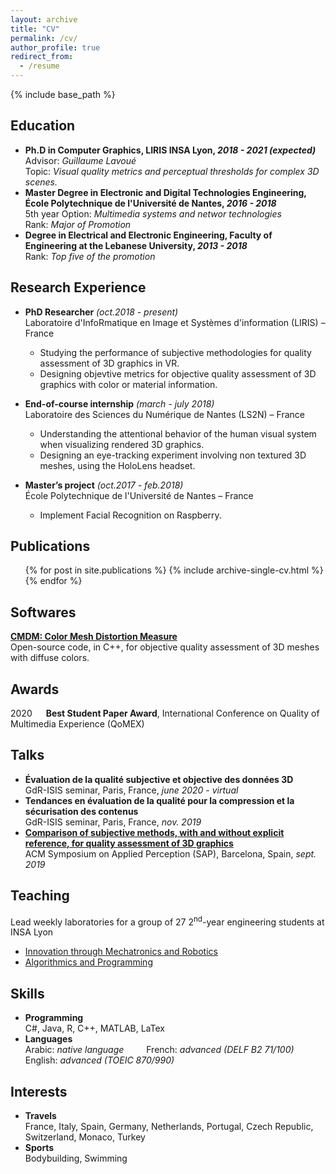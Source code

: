 ```yaml
---
layout: archive
title: "CV"
permalink: /cv/
author_profile: true
redirect_from:
  - /resume
---
```


{% include base_path %}

Education
------
* <b>Ph.D in Computer Graphics, LIRIS INSA Lyon, <i>2018 - 2021 (expected)</i></b><br/>
Advisor: <i>Guillaume Lavoué</i><br/>
Topic: <i>Visual quality metrics and perceptual thresholds for complex 3D scenes.</i>
* <b>Master Degree in Electronic and Digital Technologies Engineering, École Polytechnique de l'Université de Nantes, <i>2016 - 2018</i></b><br/>
5th year Option: <i>Multimedia systems and networ technologies</i><br/>
Rank: <i>Major of Promotion</i>
* <b>Degree in Electrical and Electronic Engineering, Faculty of Engineering at the Lebanese University, <i>2013 - 2018</i></b><br/>
Rank: <i>Top five of the promotion</i>

Research Experience
------
* <b>PhD Researcher</b> <i>(oct.2018 - present)</i><br/>
Laboratoire d'InfoRmatique en Image et Systèmes d'information (LIRIS) – France
  * Studying the performance of subjective methodologies for quality assessment of 3D graphics in VR.
  * Designing objevtive metrics for objective quality assessment of 3D graphics with color or material information. 

* <b>End-of-course internship</b> <i>(march - july 2018)</i><br/>
Laboratoire des Sciences du Numérique de Nantes (LS2N) – France
  * Understanding the attentional behavior of the human visual system when visualizing rendered 3D graphics.
  * Designing an eye-tracking experiment involving non textured 3D meshes, using the HoloLens headset.

* <b>Master’s project</b> <i>(oct.2017 - feb.2018)</i><br/>
École Polytechnique de l'Université de Nantes – France
  * Implement Facial Recognition on Raspberry.
  

Publications
------
  <ul>{% for post in site.publications %}
    {% include archive-single-cv.html %}
  {% endfor %}</ul>

Softwares
------
<b>[CMDM: Color Mesh Distortion Measure](https://yananehme.github.io/softwares/)</b><br/>
Open-source code, in C++, for objective quality assessment of 3D meshes with diffuse colors.

Awards
------
2020 &emsp; <b>Best Student Paper Award</b>, International Conference on Quality of Multimedia Experience (QoMEX)

Talks
------
* <b>Évaluation de la qualité subjective et objective des données 3D</b><br/>
GdR-ISIS seminar, Paris, France, <i>june 2020 - virtual</i>
* <b>Tendances en évaluation de la qualité pour la compression et la sécurisation des contenus</b><br/>
GdR-ISIS seminar, Paris, France, <i>nov. 2019</i>
* <b>[Comparison of subjective methods, with and without explicit reference, for quality assessment of 3D graphics](https://yananehme.github.io/publication/2019-ACM-SAP)</b><br/>
ACM Symposium on Applied Perception (SAP), Barcelona, Spain, <i>sept. 2019</i>
  
Teaching
------
Lead weekly laboratories for a group of 27 2<sup>nd</sup>-year engineering students at INSA Lyon
* [Innovation through Mechatronics and Robotics](https://yananehme.github.io/teaching/)
* [Algorithmics and Programming](https://yananehme.github.io/teaching/)
 
Skills
------
* <b>Programming</b><br/>
C#, Java, R, C++, MATLAB, LaTex
* <b>Languages</b><br/>
Arabic: <i>native language</i> &emsp;&emsp; French: <i>advanced (DELF B2 71/100)</i> &emsp;&emsp; English: <i>advanced (TOEIC 870/990)</i>

Interests
------
* <b>Travels</b><br/>
France, Italy, Spain, Germany, Netherlands, Portugal, Czech Republic, Switzerland, Monaco, Turkey
* <b>Sports</b><br/>
Bodybuilding, Swimming